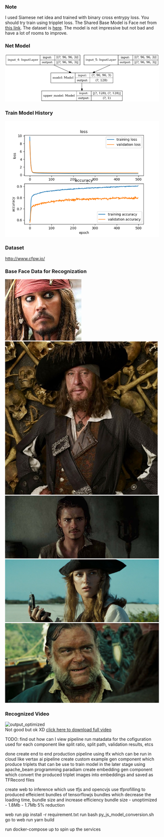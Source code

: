 ### Note
I used Siamese net idea and trained with binary cross entrypy loss. You should try train using tripplet loss. The Shared Base Model is Face net from [this link](https://github.com/iwantooxxoox/Keras-OpenFace). The dataset is [here](http://www.cfpw.io/). The model is not impressive but not bad and have a lot of rooms to improve.

### Net Model

![model](https://github.com/yeaung276/FaceRecognization/blob/master/src/Resources/model/model.png)

### Train Model History

![history](https://github.com/yeaung276/FaceRecognization/blob/master/src/Resources/model/model_train_history.png)

### Dataset

http://www.cfpw.io/

### Base Face Data for Recognization

![jack sparrow](https://github.com/yeaung276/FaceRecognization/blob/master/src/test_images/test(jsp).jpg)<br>
![borbosa](https://github.com/yeaung276/FaceRecognization/blob/master/src/test_images/borbosa.jpg)<br>
![will turner](https://github.com/yeaung276/FaceRecognization/blob/master/src/test_images/willturner.jpg)<br>
![elizabat](https://github.com/yeaung276/FaceRecognization/blob/master/src/test_images/elizabet.jpeg)<br>
![mr gibbs](https://github.com/yeaung276/FaceRecognization/blob/master/src/test_images/GibbsAWE.png)<br>

### Recognized Video
![output_optimized](https://user-images.githubusercontent.com/58524393/97069994-65de3200-15fa-11eb-9aa4-50bd0823228b.gif)<br>
Not good but ok XD [click here to download full video](https://github.com/yeaung276/FaceRecognization/blob/master/src/output_with_audio.mp4)


TODO:
find out how can I view pipeline run matadata for the cofiguration used for each component like split ratio, split path, validation results, etcs

done
create end to end production pipeline using tfx which can be run in cloud like vertax ai pipeline
create custom example gen component which produce triplets that can be use to train model in the later stage using apache_beam programming paradiam
create embedding gen component which convert the produced triplet images into embeddings and saved as TFRecord files

create web to inference which use tfjs and opencvjs
use tfprofilling to produced effeicient bundles of tensorflowjs bundles which decrease the loading time, bundle size and increase efficiency bundle size - unoptimized - 1.8Mb - 1.7Mb 5% reduction

web
run pip install -r requirement.txt
run bash py_js_model_conversion.sh
go to web
run yarn build

run docker-compose up to spin up the services
